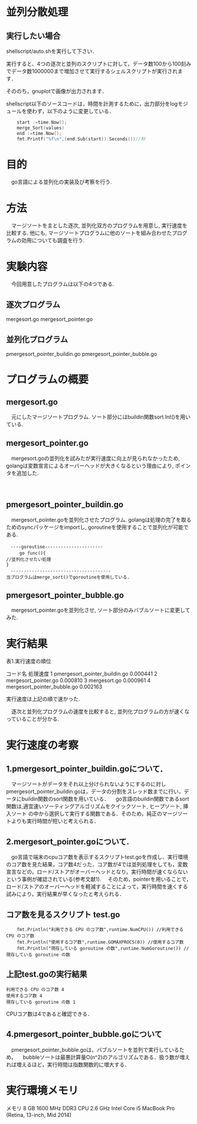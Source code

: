# 並列分散処理
## 実行したい場合
shellscript/auto.shを実行して下さい．


実行すると、4つの逐次と並列のスクリプトに対して，データ数100から100刻みでデータ数1000000まで増加させて実行するシェルスクリプトが実行されます．


そののち，gnuplotで画像が出力されます．


shellscript以下のソースコードは，時間を計測するために，出力部分をlogモジュールを使わず，以下のように変更している．

```go
	start :=time.Now();
	merge_Sort(values)
	end :=time.Now();
	fmt.Printf("%f\n",(end.Sub(start)).Seconds())//秒
```


# 目的
　go言語による並列化の実装及び考察を行う.

# 方法
　マージソートを主とした逐次, 並列化双方のプログラムを用意し, 実行速度を比較する. 他にも, マージソートプログラムに他のソートを組み合わせたプログラムの効用についても調査を行う. 

# 実験内容
　今回用意したプログラムは以下の4つである.

## 逐次プログラム
mergesort.go
mergesort_pointer.go
## 並列化プログラム
pmergesort_pointer_buildin.go
pmergesort_pointer_bubble.go

# プログラムの概要
## mergesort.go
　元にしたマージソートプログラム. ソート部分にはbuildin関数sort.Int()を用いている. 


## mergesort_pointer.go
　mergesort.goの並列化を試みたが実行速度に向上が見られなかったため, golangは変数宣言によるオーバーヘッドが大きくなるという理由により, ポインタを追加した. 


　


## pmergesort_pointer_buildin.go
　mergesort_pointer.goを並列化させたプログラム. golangは処理の完了を取るためのsyncパッケージをimportし, goroutineを使用することで並列化が可能である. 

```
　----goroutine----------------------
　　　go func(){
//並列化させたい処理
}
　--------------------------------------
当プログラムはmerge_sort()でgoroutineを使用している. 
```





## pmergesort_pointer_bubble.go
　mergesort_pointer.goを並列化させ, ソート部分のみバブルソートに変更してみた. 





# 実行結果



表1.実行速度の順位


コード名
処理速度
1
pmergesort_pointer_buildin.go
0.000441
2
mergesort_pointer.go
0.000810
3
mergesort.go
0.000961
4
mergesort_pointer_bubble.go
0.002163

実行速度は上記の順で速かった. 




　逐次と並列化プログラムの速度を比較すると, 並列化プログラムの方が速くなっていることが分かる.










# 実行速度の考察
## 1.pmergesort_pointer_buildin.goについて．
　マージソートがデータをそれ以上分けられないようにするのに対しpmergesort_pointer_buildin.goは，データの分割をスレッド数までに行い，データにbuildin関数のsort関数を用いている．
　go言語のbuildin関数であるsort関数は,適宜速いソーティングアルゴリズムをクイックソート, ヒープソート, 挿入ソート の中から選択して実行する関数である．そのため，純正のマージソートよりも実行時間が短いと考えられる．

## 2.mergesort_pointer.goについて.
　go言語で端末のcpuコア数を表示するスクリプトtest.goを作成し、実行環境のコア数を見た結果，コア数4だった．コア数が4では並列処理をしても，変数宣言などの，ロード/ストアがオーバーヘッドとなり，実行時間が速くならないという事例が確認されている(参考文献1).
　そのため，pointerを用いることで，ロード/ストアのオーバーヘッドを軽減することによって，実行時間を速くする試みにより，実行結果が早くなったと考えられる．

## コア数を見るスクリプト test.go

```
    fmt.Println("利用できる CPU のコア数",runtime.NumCPU()) //利用できる CPU のコア数
    fmt.Println("使用するコア数",runtime.GOMAXPROCS(0)) //使用するコア数
    fmt.Println("現存している goroutine の数",runtime.NumGoroutine()) //現存している goroutine の数
```

## 上記test.goの実行結果

```
利用できる CPU のコア数 4
使用するコア数 4
現存している goroutine の数 1

```
CPUコア数は4であると確認できる．











## 4.pmergesort_pointer_bubble.goについて
　pmergesort_pointer_bubble.goは，バブルソートを並列で実行しているため，
　bubbleソートは最悪計算量O(n^2)のアルゴリズムである．扱う数が増えれば増えるほど，実行時間は指数関数的に増大する．




# 実行環境メモリ 
メモリ 8 GB 1600 MHz DDR3
CPU 2.6 GHz Intel Core i5
MacBook Pro (Retina, 13-inch, Mid 2014)






